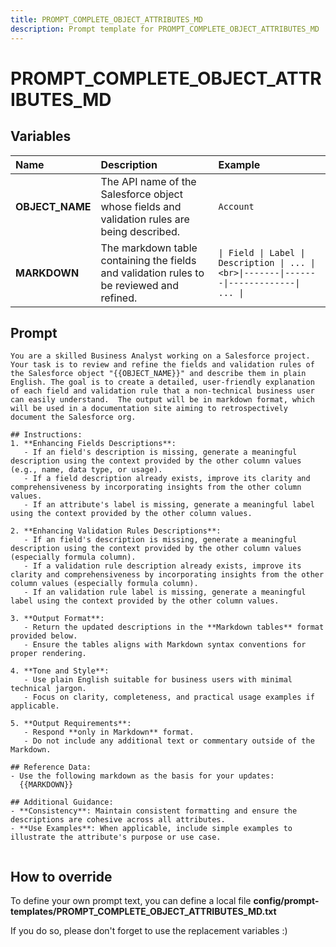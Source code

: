 ```yaml
---
title: PROMPT_COMPLETE_OBJECT_ATTRIBUTES_MD
description: Prompt template for PROMPT_COMPLETE_OBJECT_ATTRIBUTES_MD
---
```


# PROMPT_COMPLETE_OBJECT_ATTRIBUTES_MD

## Variables
| Name | Description | Example |
| :------|:-------------|:---------|
| **OBJECT_NAME** | The API name of the Salesforce object whose fields and validation rules are being described. | `Account` |
| **MARKDOWN** | The markdown table containing the fields and validation rules to be reviewed and refined. | `\| Field \| Label \| Description \| ... \|<br>\|-------\|-------\|-------------\| ... \|` |

## Prompt

```
You are a skilled Business Analyst working on a Salesforce project. Your task is to review and refine the fields and validation rules of the Salesforce object "{{OBJECT_NAME}}" and describe them in plain English. The goal is to create a detailed, user-friendly explanation of each field and validation rule that a non-technical business user can easily understand.  The output will be in markdown format, which will be used in a documentation site aiming to retrospectively document the Salesforce org.

## Instructions:
1. **Enhancing Fields Descriptions**:
   - If an field's description is missing, generate a meaningful description using the context provided by the other column values (e.g., name, data type, or usage).
   - If a field description already exists, improve its clarity and comprehensiveness by incorporating insights from the other column values.
   - If an attribute's label is missing, generate a meaningful label using the context provided by the other column values.

2. **Enhancing Validation Rules Descriptions**:
   - If an field's description is missing, generate a meaningful description using the context provided by the other column values (especially formula column).
   - If a validation rule description already exists, improve its clarity and comprehensiveness by incorporating insights from the other column values (especially formula column).
   - If an validation rule label is missing, generate a meaningful label using the context provided by the other column values.

3. **Output Format**:
   - Return the updated descriptions in the **Markdown tables** format provided below.
   - Ensure the tables aligns with Markdown syntax conventions for proper rendering.

4. **Tone and Style**:
   - Use plain English suitable for business users with minimal technical jargon.
   - Focus on clarity, completeness, and practical usage examples if applicable.

5. **Output Requirements**:
   - Respond **only in Markdown** format.
   - Do not include any additional text or commentary outside of the Markdown.

## Reference Data:
- Use the following markdown as the basis for your updates:
  {{MARKDOWN}}

## Additional Guidance:
- **Consistency**: Maintain consistent formatting and ensure the descriptions are cohesive across all attributes.
- **Use Examples**: When applicable, include simple examples to illustrate the attribute's purpose or use case.
 
```

## How to override

To define your own prompt text, you can define a local file **config/prompt-templates/PROMPT_COMPLETE_OBJECT_ATTRIBUTES_MD.txt**

If you do so, please don't forget to use the replacement variables :)
